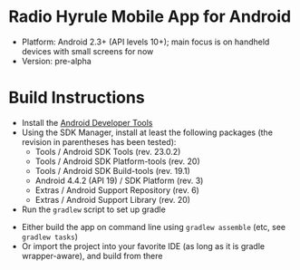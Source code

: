 # Radio Hyrule Mobile App for Android

- Platform: Android 2.3+ (API levels 10+); main focus is on handheld devices with small screens for now
- Version: pre-alpha

# Build Instructions

- Install the [Android Developer Tools](https://developer.android.com/tools/index.html)
- Using the SDK Manager, install at least the following packages (the revision in parentheses has been tested):
    - Tools / Android SDK Tools (rev. 23.0.2)
    - Tools / Android SDK Platform-tools (rev. 20)
    - Tools / Android SDK Build-tools (rev. 19.1)
    - Android 4.4.2 (API 19) / SDK Platform (rev. 3)
    - Extras / Android Support Repository (rev. 6)
    - Extras / Android Support Library (rev. 20)
- Run the `gradlew` script to set up gradle
> 
- Either build the app on command line using `gradlew assemble` (etc, see `gradlew tasks`)
- Or import the project into your favorite IDE (as long as it is gradle wrapper-aware), and build from there
